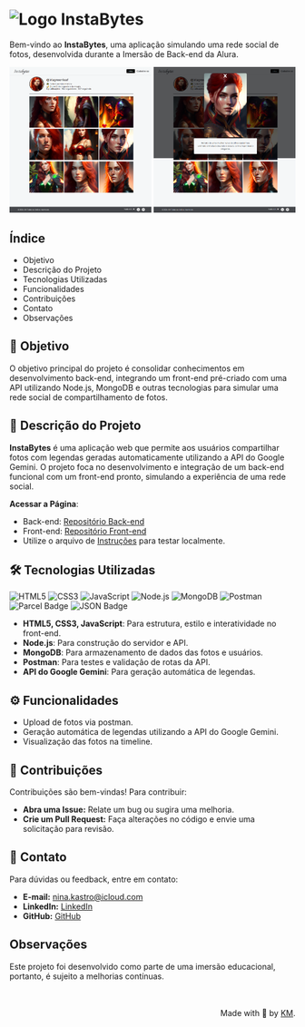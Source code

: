 # <img src="assets/images/byte.ico" alt="Logo" width="20"> InstaBytes

Bem-vindo ao **InstaBytes**, uma aplicação simulando uma rede social de fotos, desenvolvida durante a Imersão de Back-end da Alura.

<p align="center">
  <img src="assets/images/screenshot.png" alt="Print do Projeto" width="250" />
  <img src="assets/images/screenshot2.png" alt="Print do Projeto" width="250" />
</p>

## Índice

- Objetivo
- Descrição do Projeto
- Tecnologias Utilizadas
- Funcionalidades
- Contribuições
- Contato
- Observações

## 🎯 Objetivo

O objetivo principal do projeto é consolidar conhecimentos em desenvolvimento back-end, integrando um front-end pré-criado com uma API utilizando Node.js, MongoDB e outras tecnologias para simular uma rede social de compartilhamento de fotos.

## 📖 Descrição do Projeto 

**InstaBytes** é uma aplicação web que permite aos usuários compartilhar fotos com legendas geradas automaticamente utilizando a API do Google Gemini. O projeto foca no desenvolvimento e integração de um back-end funcional com um front-end pronto, simulando a experiência de uma rede social.

**Acessar a Página**:
   - Back-end: [Repositório Back-end](https://github.com/karinacmartins/instabyte-back-end)
   - Front-end: [Repositório Front-end](https://github.com/karinacmartins/instabyte-front-end)
   - Utilize o arquivo de [Instruções](/instruções.md) para testar localmente.


## 🛠️ Tecnologias Utilizadas 

![HTML5](https://img.shields.io/badge/html5-%23E34F26.svg?style=for-the-badge&logo=html5&logoColor=white)
![CSS3](https://img.shields.io/badge/CSS-239120?logo=css3&logoColor=white&style=for-the-badge)
![JavaScript](https://img.shields.io/badge/javascript-%23323330.svg?style=for-the-badge&logo=javascript&logoColor=%23F7DF1E)
![Node.js](https://img.shields.io/badge/node.js-%2343853D.svg?style=for-the-badge&logo=node.js&logoColor=white)
![MongoDB](https://img.shields.io/badge/MongoDB-%2347A248.svg?style=for-the-badge&logo=mongodb&logoColor=white)
![Postman](https://img.shields.io/badge/Postman-FF6C37?logo=postman&logoColor=white&style=for-the-badge)
![Parcel Badge](https://img.shields.io/badge/Parcel-%23CB3837.svg?style=for-the-badge&logo=parcel&logoColor=white)
![JSON Badge](https://img.shields.io/badge/JSON-000000?style=for-the-badge&logo=json&logoColor=white)



- **HTML5, CSS3, JavaScript**: Para estrutura, estilo e interatividade no front-end.
- **Node.js**: Para construção do servidor e API.
- **MongoDB**: Para armazenamento de dados das fotos e usuários.
- **Postman**: Para testes e validação de rotas da API.
- **API do Google Gemini**: Para geração automática de legendas.


## ⚙️ Funcionalidades 

- Upload de fotos via postman.
- Geração automática de legendas utilizando a API do Google Gemini.
- Visualização das fotos na timeline.

## 🤝 Contribuições

Contribuições são bem-vindas! Para contribuir:

- **Abra uma Issue:** Relate um bug ou sugira uma melhoria.
- **Crie um Pull Request:** Faça alterações no código e envie uma solicitação para revisão.

## 📧 Contato

Para dúvidas ou feedback, entre em contato:

- **E-mail:** [nina.kastro@icloud.com](mailto:nina.kastro@icloud.com)
- **LinkedIn:** [LinkedIn](https://www.linkedin.com/in/karinacmartins/)
- **GitHub:** [GitHub](https://github.com/karinacmartins)

## Observações

Este projeto foi desenvolvido como parte de uma imersão educacional, portanto, é sujeito a melhorias contínuas.

<br>
<br>

<div align="right">Made with 💜 by <a href="https://github.com/karinacmartins">KM</a>.</div>


